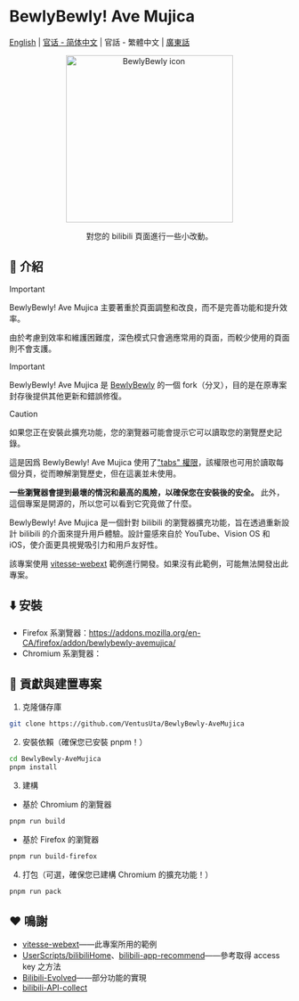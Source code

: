 # BewlyBewly! Ave Mujica

[English](README.md) | [官话 - 简体中文](README-cmn_CN.md) | 官話 - 繁體中文 | [廣東話](README-jyut.md)

<p align="center" style="margin-bottom: 0px !important;">
<img width="300" alt="BewlyBewly icon" src="https://cdn.jsdelivr.net/gh/BewlyBewly/Imgs/logos/bewlybewly-vtuber-logo.png"><br/>
</p>

<p align="center">對您的 bilibili 頁面進行一些小改動。</p>

<!-- ![min1](https://github.com/hakadao/BewlyBewly/assets/33394391/951f9e2a-d0e1-452c-83a9-dc6d85c4d441)
![min2](https://github.com/hakadao/BewlyBewly/assets/33394391/3e75dd20-f60b-4645-b434-23a24c72959c) -->

## 👋 介紹

> [!IMPORTANT]
> BewlyBewly! Ave Mujica 主要著重於頁面調整和改良，而不是完善功能和提升效率。
>
> 由於考慮到效率和維護困難度，深色模式只會適應常用的頁面，而較少使用的頁面則不會支護。

> [!IMPORTANT]
> BewlyBewly! Ave Mujica 是 [BewlyBewly](https://github.com/BewlyBewly/BewlyBewly) 的一個 fork（分叉），目的是在原專案封存後提供其他更新和錯誤修復。

> [!CAUTION]
> 如果您正在安裝此擴充功能，您的瀏覽器可能會提示它可以讀取您的瀏覽歷史記錄。
>
> 這是因爲 BewlyBewly! Ave Mujica 使用了["tabs" 權限](https://developer.chrome.com/docs/extensions/reference/api/tabs)，該權限也可用於讀取每個分頁，從而瞭解瀏覽歷史，但在這裏並未使用。
>
> **一些瀏覽器會提到最壞的情況和最高的風險，以確保您在安裝後的安全。**
> 此外，這個專案是開源的，所以您可以看到它究竟做了什麼。

BewlyBewly! Ave Mujica 是一個針對 bilibili 的瀏覽器擴充功能，旨在透過重新設計 bilibili 的介面來提升用戶體驗。設計靈感來自於 YouTube、Vision OS 和 iOS，使介面更具視覺吸引力和用戶友好性。

該專案使用 [vitesse-webext](https://github.com/antfu/vitesse-webext) 範例進行開發。如果沒有此範例，可能無法開發出此專案。

## ⬇️ 安裝

- Firefox 系瀏覽器：https://addons.mozilla.org/en-CA/firefox/addon/bewlybewly-avemujica/
- Chromium 系瀏覽器：

## 🤝 貢獻與建置專案

1. 克隆儲存庫
```sh
git clone https://github.com/VentusUta/BewlyBewly-AveMujica
```

2. 安裝依賴（確保您已安裝 pnpm！）
```sh
cd BewlyBewly-AveMujica
pnpm install
```

3. 建構
  - 基於 Chromium 的瀏覽器
```sh
pnpm run build
```
  - 基於 Firefox 的瀏覽器
```sh
pnpm run build-firefox
```

4. 打包（可選，確保您已建構 Chromium 的擴充功能！）
```sh
pnpm run pack
```

## ❤️ 鳴謝

- [vitesse-webext](https://github.com/antfu/vitesse-webext)——此專案所用的範例
- [UserScripts/bilibiliHome](https://github.com/indefined/UserScripts/tree/master/bilibiliHome)、[bilibili-app-recommend](https://github.com/magicdawn/bilibili-app-recommend)——參考取得 access key 之方法
- [Bilibili-Evolved](https://github.com/the1812/Bilibili-Evolved)——部分功能的實現
- [bilibili-API-collect](https://github.com/SocialSisterYi/bilibili-API-collect)
